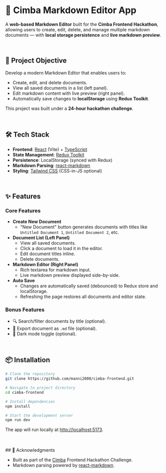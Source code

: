 # 📝 Cimba Markdown Editor App

A **web-based Markdown Editor** built for the **Cimba Frontend Hackathon**, allowing users to create, edit, delete, and manage multiple markdown documents — with **local storage persistence** and **live markdown preview**.

<br/>

## 🚀 Project Objective

Develop a modern Markdown Editor that enables users to:

- Create, edit, and delete documents.
- View all saved documents in a list (left panel).
- Edit markdown content with live preview (right panel).
- Automatically save changes to **localStorage** using **Redux Toolkit**.

This project was built under a **24-hour hackathon challenge**.

<br/>

## 🛠️ Tech Stack

- **Frontend**: [React](https://react.dev/) (Vite) + [TypeScript](https://www.typescriptlang.org/)
- **State Management**: [Redux Toolkit](https://redux-toolkit.js.org/)
- **Persistence**: LocalStorage (synced with Redux)
- **Markdown Parsing**: [react-markdown](https://github.com/remarkjs/react-markdown)
- **Styling**: [Tailwind CSS](https://tailwindcss.com/) (CSS-in-JS optional)

<br/>

## ✨ Features

### Core Features
- **Create New Document**  
  - "New Document" button generates documents with titles like `Untitled Document 1`, `Untitled Document 2`, etc.
- **Document List (Left Panel)**  
  - View all saved documents.
  - Click a document to load it in the editor.
  - Edit document titles inline.
  - Delete documents.
- **Markdown Editor (Right Panel)**  
  - Rich textarea for markdown input.
  - Live markdown preview displayed side-by-side.
- **Auto Save**  
  - Changes are automatically saved (debounced) to Redux store and localStorage.
  - Refreshing the page restores all documents and editor state.

### Bonus Features
- 🔍 Search/filter documents by title (optional).
- 📁 Export document as `.md` file (optional).
- 🌙 Dark mode toggle (optional).

<br/>

## 📦 Installation

```bash
# Clone the repository
git clone https://github.com/manni2000/cimba-frontend.git

# Navigate to project directory
cd cimba-frontend

# Install dependencies
npm install

# Start the development server
npm run dev
```

The app will run locally at [http://localhost:5173](http://localhost:5173).

<br/>
<br/>
## 🤝 Acknowledgments

- Built as part of the [Cimba](https://cimba.ai/) Frontend Hackathon Challenge.
- Markdown parsing powered by [react-markdown](https://github.com/remarkjs/react-markdown).

<br/> 

